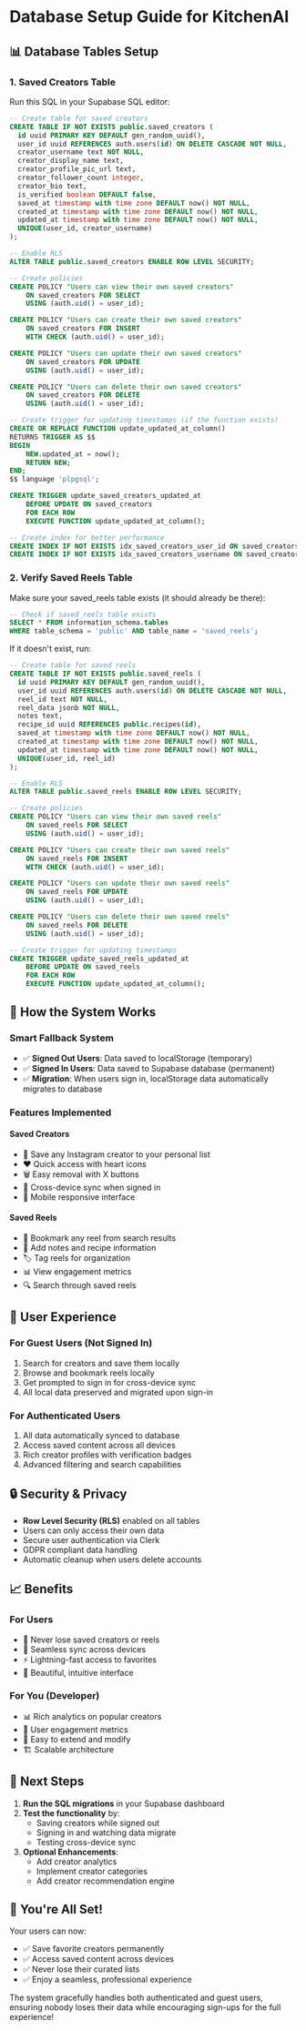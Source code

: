 # Database Setup Guide for KitchenAI

## 📊 **Database Tables Setup**

### **1. Saved Creators Table**

Run this SQL in your Supabase SQL editor:

```sql
-- Create table for saved creators
CREATE TABLE IF NOT EXISTS public.saved_creators (
  id uuid PRIMARY KEY DEFAULT gen_random_uuid(),
  user_id uuid REFERENCES auth.users(id) ON DELETE CASCADE NOT NULL,
  creator_username text NOT NULL,
  creator_display_name text,
  creator_profile_pic_url text,
  creator_follower_count integer,
  creator_bio text,
  is_verified boolean DEFAULT false,
  saved_at timestamp with time zone DEFAULT now() NOT NULL,
  created_at timestamp with time zone DEFAULT now() NOT NULL,
  updated_at timestamp with time zone DEFAULT now() NOT NULL,
  UNIQUE(user_id, creator_username)
);

-- Enable RLS
ALTER TABLE public.saved_creators ENABLE ROW LEVEL SECURITY;

-- Create policies
CREATE POLICY "Users can view their own saved creators"
    ON saved_creators FOR SELECT
    USING (auth.uid() = user_id);

CREATE POLICY "Users can create their own saved creators"
    ON saved_creators FOR INSERT
    WITH CHECK (auth.uid() = user_id);

CREATE POLICY "Users can update their own saved creators"
    ON saved_creators FOR UPDATE
    USING (auth.uid() = user_id);

CREATE POLICY "Users can delete their own saved creators"
    ON saved_creators FOR DELETE
    USING (auth.uid() = user_id);

-- Create trigger for updating timestamps (if the function exists)
CREATE OR REPLACE FUNCTION update_updated_at_column()
RETURNS TRIGGER AS $$
BEGIN
    NEW.updated_at = now();
    RETURN NEW;
END;
$$ language 'plpgsql';

CREATE TRIGGER update_saved_creators_updated_at
    BEFORE UPDATE ON saved_creators
    FOR EACH ROW
    EXECUTE FUNCTION update_updated_at_column();

-- Create index for better performance
CREATE INDEX IF NOT EXISTS idx_saved_creators_user_id ON saved_creators(user_id);
CREATE INDEX IF NOT EXISTS idx_saved_creators_username ON saved_creators(creator_username);
```

### **2. Verify Saved Reels Table**

Make sure your saved_reels table exists (it should already be there):

```sql
-- Check if saved_reels table exists
SELECT * FROM information_schema.tables 
WHERE table_schema = 'public' AND table_name = 'saved_reels';
```

If it doesn't exist, run:

```sql
-- Create table for saved reels
CREATE TABLE IF NOT EXISTS public.saved_reels (
  id uuid PRIMARY KEY DEFAULT gen_random_uuid(),
  user_id uuid REFERENCES auth.users(id) ON DELETE CASCADE NOT NULL,
  reel_id text NOT NULL,
  reel_data jsonb NOT NULL,
  notes text,
  recipe_id uuid REFERENCES public.recipes(id),
  saved_at timestamp with time zone DEFAULT now() NOT NULL,
  created_at timestamp with time zone DEFAULT now() NOT NULL,
  updated_at timestamp with time zone DEFAULT now() NOT NULL,
  UNIQUE(user_id, reel_id)
);

-- Enable RLS
ALTER TABLE public.saved_reels ENABLE ROW LEVEL SECURITY;

-- Create policies
CREATE POLICY "Users can view their own saved reels"
    ON saved_reels FOR SELECT
    USING (auth.uid() = user_id);

CREATE POLICY "Users can create their own saved reels"
    ON saved_reels FOR INSERT
    WITH CHECK (auth.uid() = user_id);

CREATE POLICY "Users can update their own saved reels"
    ON saved_reels FOR UPDATE
    USING (auth.uid() = user_id);

CREATE POLICY "Users can delete their own saved reels"
    ON saved_reels FOR DELETE
    USING (auth.uid() = user_id);

-- Create trigger for updating timestamps
CREATE TRIGGER update_saved_reels_updated_at
    BEFORE UPDATE ON saved_reels
    FOR EACH ROW
    EXECUTE FUNCTION update_updated_at_column();
```

## 🔧 **How the System Works**

### **Smart Fallback System**
- ✅ **Signed Out Users**: Data saved to localStorage (temporary)
- ✅ **Signed In Users**: Data saved to Supabase database (permanent)
- ✅ **Migration**: When users sign in, localStorage data automatically migrates to database

### **Features Implemented**

#### **Saved Creators**
- 💾 Save any Instagram creator to your personal list
- ❤️ Quick access with heart icons
- 🗑️ Easy removal with X buttons
- 🔄 Cross-device sync when signed in
- 📱 Mobile responsive interface

#### **Saved Reels**
- 🔖 Bookmark any reel from search results
- 📝 Add notes and recipe information
- 🏷️ Tag reels for organization
- 📊 View engagement metrics
- 🔍 Search through saved reels

## 🎯 **User Experience**

### **For Guest Users (Not Signed In)**
1. Search for creators and save them locally
2. Browse and bookmark reels locally
3. Get prompted to sign in for cross-device sync
4. All local data preserved and migrated upon sign-in

### **For Authenticated Users**
1. All data automatically synced to database
2. Access saved content across all devices
3. Rich creator profiles with verification badges
4. Advanced filtering and search capabilities

## 🔒 **Security & Privacy**

- **Row Level Security (RLS)** enabled on all tables
- Users can only access their own data
- Secure user authentication via Clerk
- GDPR compliant data handling
- Automatic cleanup when users delete accounts

## 📈 **Benefits**

### **For Users**
- 🌟 Never lose saved creators or reels
- 🔄 Seamless sync across devices  
- ⚡ Lightning-fast access to favorites
- 🎨 Beautiful, intuitive interface

### **For You (Developer)**
- 📊 Rich analytics on popular creators
- 👥 User engagement metrics
- 🔧 Easy to extend and modify
- 🏗️ Scalable architecture

## 🚀 **Next Steps**

1. **Run the SQL migrations** in your Supabase dashboard
2. **Test the functionality** by:
   - Saving creators while signed out
   - Signing in and watching data migrate
   - Testing cross-device sync
3. **Optional Enhancements**:
   - Add creator analytics
   - Implement creator categories
   - Add creator recommendation engine

## 🎉 **You're All Set!**

Your users can now:
- ✅ Save favorite creators permanently
- ✅ Access saved content across devices
- ✅ Never lose their curated lists
- ✅ Enjoy a seamless, professional experience

The system gracefully handles both authenticated and guest users, ensuring nobody loses their data while encouraging sign-ups for the full experience! 
